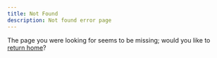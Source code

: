 ```yaml
---
title: Not Found
description: Not found error page
---
```

The page you were looking for seems to be missing; would you like to [return home](/)?
